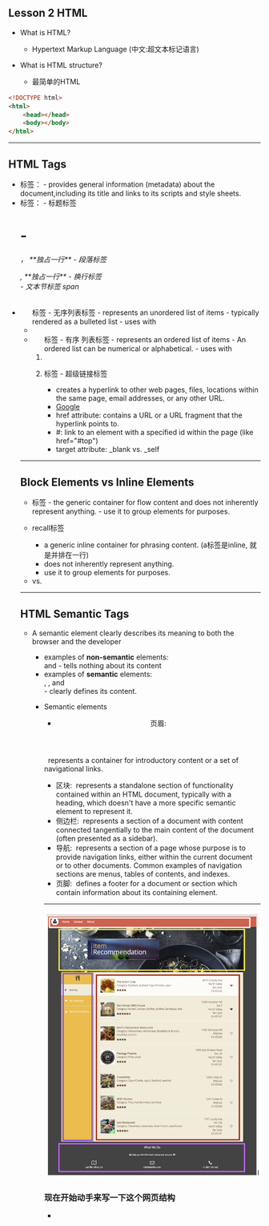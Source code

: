 ## Lesson 2 HTML

- What is HTML?
  - Hypertext Markup Language (中文:超文本标记语言)

- What is HTML structure?
  - 最简单的HTML


```html
<!DOCTYPE html> 
<html>
    <head></head>
    <body></body> 
</html>
```

---


## HTML Tags

- <head> 标签： 
  - provides general information (metadata) about the document,including its title 
    and links to its scripts and style sheets.

- <body> 标签：
  - 标题标签 <h1> - <h6>， **独占一行** 
  - 段落标签 <p>, **独占一行**
  - 换行标签 <br>
  - 文本节标签 span

- <ul>标签 - 无序列表标签
  - represents an unordered list of items
  - typically rendered as a bulleted list
  - uses with <li>

- <ol>标签 - 有序 列表标签
  - represents an ordered list of items
  - An ordered list can be numerical or alphabetical.
  - uses with <li>

- <a>标签 - 超级链接标签
  - creates a hyperlink to other web pages, files, locations within the same page, 
    email addresses, or any other URL.
  - <a href="https://www.google.com">Google</a>
  - href attribute: contains a URL or a URL fragment that the hyperlink points to.
  - #: link to an element with a specified id within the page (like href="#top")
  - target attribute: _blank vs. _self

---

## Block Elements vs Inline Elements

- <div>标签
  - the generic container for flow content and does not inherently represent anything.
  - use it to group elements for purposes.
  
- recall<span>标签
  - a generic inline container for phrasing content. 
    (a标签是inline, 就是并排在一行)
  - does not inherently represent anything.
  - use it to group elements for purposes.

- <div> vs. <span>

---

## HTML Semantic Tags

- A semantic element clearly describes its meaning to both the browser and the developer
  - examples of **non-semantic** elements: <div> and <span> - tells nothing about its content
  - examples of **semantic** elements: <form>, <table>, and <article> - clearly defines 
    its content.



- Semantic elements
  - <header> 页眉:
    represents a container for introductory content or a set of navigational links.
  - <section> 区块: 
    represents a standalone section of functionality contained within an HTML document, typically with a heading, 
    which doesn't have a more specific semantic element to represent it.
  - <aside> 侧边栏: 
    represents a section of a document with content connected tangentially to 
    the main content of the document (often presented as a sidebar).
  - <nav> 导航: 
    represents a section of a page whose purpose is to provide navigation links, 
    either within the current document or to other documents. 
    Common examples of navigation sections are menus, tables of contents, and indexes.
  - <footer> 页脚: 
    defines a footer for a document or section which contain information about 
    its containing element.

---

![](img/2020-07-22-20-27-25.png)

### 现在开始动手来写一下这个网页结构

- 